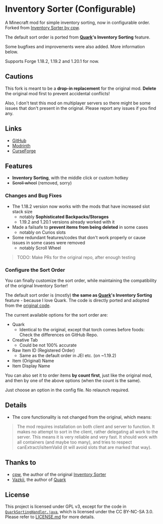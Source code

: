 # Inventory Sorter (Configurable)

A Minecraft mod for simple inventory sorting, now in configurable order.
Forked from [Inventory Sorter by cpw](https://github.com/cpw/inventorysorter).

The default sort order is ported from **[Quark](https://quarkmod.net/)'s Inventory Sorting** feature.

Some bugfixes and improvements were also added. More information below.

Supports Forge 1.18.2, 1.19.2 and 1.20.1 for now.

## Cautions

This fork is meant to be a **drop-in replacement** for the original mod.
**Delete** the original mod first to prevent accidental conflicts!

Also, I don't test this mod on multiplayer servers so there might be some issues that don't present in the original.
Please report any issues if you find any.


## Links

- [GitHub](https://github.com/qyurila/inventorysorter)
- [Modrinth](https://modrinth.com/project/inventory-sorter-configurable)
- [CurseForge](https://www.curseforge.com/minecraft/mc-mods/inventory-sorter-configurable)


## Features

- **Inventory Sorting**, with the middle click or custom hotkey
- ~~Scroll wheel~~ (removed, sorry)


### Changes and Bug Fixes

- The 1.18.2 version now works with the mods that have increased slot stack size
  - notably **Sophisticated Backpacks/Storages**
  - 1.19.2 and 1.20.1 versions already worked with it
- Made a failsafe to **prevent items from being deleted** in some cases
  - notably on Curios slots
- Some redundant features/codes that don't work properly or cause issues in some cases were removed
  - notably Scroll Wheel

> TODO: Make PRs for the original repo, after enough testing


### Configure the Sort Order

You can finally customize the sort order, while maintaining the compatibility of the original Inventory Sorter!

The default sort order is (mostly) **the same as [Quark](https://quarkmod.net/)'s Inventory Sorting** feature - because I love Quark.
The code is directly ported and adopted from the [original code](https://github.com/VazkiiMods/Quark/blob/master/src/main/java/org/violetmoon/quark/base/handler/SortingHandler.java).

The current available options for the sort order are:

- Quark
  - Identical to the original, except that torch comes before foods: Check the differences on GitHub Repo.
- Creative Tab
  - Could be not 100% accurate
- Raw Item ID (Registered Order)
  - Same as the default order in JEI etc. (on ~1.19.2)
- Item (Original) Name
- Item Display Name

You can also set it to order items **by count first**, just like the original mod,
and then by one of the above options (when the count is the same).

Just choose an option in the config file. No relaunch required.


## Details

- The core functionality is not changed from the original, which means:

> The mod requires installation on both client and server to function.
> It makes no attempt to sort in the client, rather delegating all work to the server.
> This means it is very reliable and very fast. It should work with all containers (and maybe too many),
> and tries to respect canExtract/isItemValid (it will avoid slots that are marked that way).


## Thanks to

- [cpw](https://github.com/cpw), the author of the original [Inventory Sorter](https://github.com/cpw/inventorysorter)
- [Vazkii](https://vazkii.net/), the author of [Quark](https://quarkmod.net/)


## License

This project is licensed under GPL v3, except for the code in [`QuarkSortingHandler.java`](https://github.com/qyurila/inventorysorter/blob/1.18.2/src/main/java/cpw/mods/inventorysorter/QuarkSortingHandler.java),
which is licensed under the CC BY-NC-SA 3.0.
Please refer to [LICENSE.md](https://github.com/qyurila/inventorysorter/blob/1.18.2/LICENSE.md) for more details.
